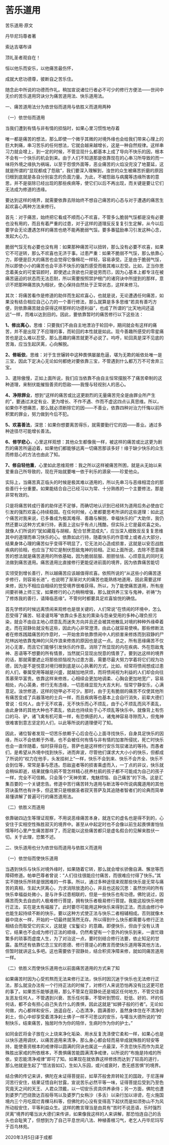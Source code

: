 # 苦乐道用

苦乐道用·原文

丹毕尼玛尊者著

索达吉堪布译

顶礼圣者观自在！

恒以他乐而安乐，以他痛苦最伤怀，

成就大悲功德尊，彼断自之苦乐住。

随念此中所说的功德而作礼。稍加宣说诸位行者必不可少的修行方便法——世间中无价的苦乐道用窍诀分为痛苦道用法、快乐道用法。

一、痛苦道用法分为依世俗而道用与依胜义而道用两种

（一）依世俗而道用

当我们遭到有情与非有情的损恼时，如果心里习惯性地存着

唯一都是痛苦的想法，那么即使一个微乎其微的对境外缘也会给我们带来心理上的巨大刺痛，串习苦乐的任何想法，它就会越来越增长，这是一种自然规律。这样串习力就会增上，到一定的时候，不管显现什么都基本上成了导向不快乐的因，根本不会有一个快乐的机会到来。由于人们不知道那是依靠现在的心串习所导致的而一味将外境之缘执为祸端，以至于怨恨外面等，恶业痛苦的火焰没完没了地蔓延，这就是所谓的“显现都成了怨敌”，我们要深入理解到，浊世的众生被痛苦折磨的原因归根到底就是各自分别妄念的负面力量。为此，不被怨敌与病魔等违缘所害的意思，并不是驱除已经出现的那些疾病等，使它们以后不再出现，而关键是要让它们无法成为修道的违缘。

要达到这样的境界，就需要依靠去除始终不想自己痛苦的心态与对于遭遇的痛苦生起欢喜心两种方法来修行。

首先：对于痛苦，始终把它看成不顺而心不欢喜，不管多么脆弱气馁都是没有必要也没有用的，而且有着严重的过患，对于这样的道理反反复复引生定解，从今以后要学会无论遭遇怎样的痛苦也绝不能再脆弱气馁。要多番猛励串习引发这种心念，发起大心力。

脆弱气馁无有必要也没有用：如果那种痛苦可以扭转，那么没有必要不欢喜，如果它不可逆转，那么不欢喜也无济于事。过患严重：如果不脆弱不气馁，那么依靠心力，即便是巨大的痛苦也会觉得它像棉花一样轻，容易承受。正是由于脆弱气馁，所以即使小小的痛苦也会平添不快乐的强烈感受而极其难以忍受。比如，正当你思念着美女的可爱容颜时，即使遮止贪欲也只是徒劳而已，因为心基本上都专注在被痛苦逼迫的状态而无法忍耐，所以需要按照禁护根门的诸窍诀中所提到的那样，意识不把那种痛苦执为相状，使心保持自然处于正常状态，这样来修习。

其次：将痛苦看作是修道的助伴而生起欢喜心，也就是说，无论遭遇任何痛苦，如果没有结合相应自己心力的一个善行修法，那么就算是多多思维“若具有善巧方便，则依靠痛苦就会获得这样那样的功德利益”，也成了所谓的“比天地间还遥远”一样，而难以达到目的。因此，要依靠暂时的痛苦修行以下这些法：

**1、修出离心**，思维：只要我们不由自主地漂泊于轮回中，期间就会有这样的痛苦，并不是出现了不应理的事，而轮回的本性就是如此。现今善趣所感受的零星痛苦也是这么难以忍受，那么恶趣的痛苦就更不必说了。呜呼，轮回真是深不见底的苦海，应当生起厌离，心向解脱。

**2、修皈依**，思维：对于生世辗转中这种畏惧屡屡危逼，堪为无欺的皈依处唯一是三宝，因此下定决心无论如何都绝对要依靠三宝，不管遇到什么都万万不可舍弃三宝。

3、遣除傲慢，正如上面所说，我们应当依靠不由自主恒常摆脱不了痛苦牵制的这种道理，来制伏能摧毁善资的怨敌——我慢与轻视别人的恶心。

**4、净除罪业**，想到“这样的痛苦或比这更剧烈的无量痛苦完全是由罪业所产生的”，要通过决定有业、更为增长、不作不遇、作而不虚这四点认真思维。所以，如果你不想痛苦，那么就必须断除它的因——不善业，依靠四种对治力忏悔以前所积累的罪业，努力做到今后不犯。

**5、欢喜善法**，深思：如果你想要离苦得乐，就需要勤行它的因——善业。通过多种途径尽可能增长善法。

**6、修学悲心**，心里这样观想：其他众生都像我一样，被这样的痛苦或比这更为剧烈的痛苦所逼迫着，如果他们都能够远离一切痛苦那该多好！缘于缺少快乐的众生而修慈心的方法也由此了知。

**7、修自轻他重**，心里如此思维观修：我之所以这样被痛苦所困，就是从无始以来爱重自己所导致的，现在开始就要唯一依于利乐的源泉——珍爱他众。

实际上，当痛苦真正临头的时候是极其难以道用的，所以先串习与恶缘相混合的那些善行十分重要。如果能结合自己已经习以为常、十分熟练的一个主要修法，那是非常有效的。

只是将痛苦转成行善的助伴还不足够，而确切地认识到已经转为道用后务必使由它引发的强烈欢喜心持续稳固。在任何时候，心里都要思考所讲的这些道理：如此这个痛苦对我来说，已多番成为极其难得、善趣与解脱、幸福快乐的广大助伴，我仍然还要以这种方式来行持，表面上这似乎有点儿残酷，但实际上它是最欢喜之处。就像人们所说的“犹如藏蔻与胡椒，配合甘蔗混成丸”，应当深入细致反反复复思维其中的道理而串习快乐的心。依靠如此行持，随着快乐的作意增上或者占大部分，结果身体心理的痛苦似乎变得不明显了，它无法对心造成损害，这就是以安忍战胜疾病的验相，也应当了知它是制伏怨敌鬼神的验相。正如上面所说，去除不愿意痛苦的想法就是痛苦道用的所依基础，因为脆弱屈服、胆胆怯怯、心烦意乱的同时无法做到痛苦道用。痛苦道用比直接修行更能促进前面的境界，因为依靠痛苦能切

实领受到增长善行，所以越痛苦应该越值得欢喜。依照所说的“从这些小的痛苦逐步修行，则容易长进”，也说明了渐渐对大的痛苦也能熟练地道用，因此需要这样来修，因为不相应自相续的觉受境界很难获得。所以，为了能使痛苦道用，所有座间要祈祷上师三宝，如果修行的心力稍稍增强，那么就供养三宝与鬼神，祈祷“为了修炼我的善行，请降临恶缘”。不管何时都要具足欢喜愉悦的确信。

首先学修的时候远离愦闹来观修也是很关键的，人们常说“在愦闹的环境中，怎么忍受得了痛苦、轻凌谩骂等”依靠众多恶友的熏染与怨亲受用的多种心理负担污染，就会不由自主地心烦意乱而迷失方向并且还会被其他散乱对境的种种外缘牵着走。而在寂静处就没有这些，因此内心非常澄清，由此心就容易使唤。那些修断法者在修炼践踏痛苦的作意时，一开始舍弃依靠愦闹中人的损害来修炼而到寂静的尸陀林凶地依靠鬼神的兴风作浪来修炼的原因也是这一点。总之，所有恶缘痛苦不仅对心无害，而且它们能够引发快乐的作意。消除了所显现的内在疾病、外在怨敌鬼神、恶语等不想要的所有情景，当然就只显现出悦意的情景了。要到达这样的境界的话，那就需要遮止将那些损恼视为过患方面，需要尽最大努力学着将它们视为功德，因为是不是悦意对境归根到底是以心执著的方式，比如，经常将愦闹想成过患的人们，眷属受用等越是兴盛，就越加地厌烦，而将愦闹视为利益的人们却会向往羡慕荣华富贵。依靠这样来修炼，心相续会更加地调柔、心胸会更加地宽广，容易相处，内心英勇，修行无有违缘，一切恶缘显现为大吉大利，恒常宁静安乐，心满意足。浊世修道，这样的铠甲必不可少。那时，由于无有脆弱的痛苦不仅使其他所有痛苦变成了兵器落地的士兵一样，而且疾病等也基本上会自行消失，前辈大德们曾说：任何人，由于无不欢喜，无不快乐而心不烦乱，由于心不烦乱而风不紊乱，由此身体的其他大种也不紊乱，依此也持续处于心不烦乱等快乐中。就像背上有伤口的马、驴，诸飞禽有机可乘一样，有恐惧感的人，诸鬼神容易寻隙而入，但鬼神很难害到意志坚定的人们，以此等所说的道理便可了知。

因此，诸位智者发现一切苦乐依赖于心后会在心上面寻找快乐，自身具足快乐的因缘，所以不会依赖于外境，也不会被任何有情与非有情的加害所侵扰，死亡时快乐也会一直伴随着，恒时获得自在。菩萨也是这样修行安乐驾驭诸法的等持。而愚者们，是希望从外境中找到快乐，进而奔波，尽管他们谋求大大小小的快乐，但都成了所说的“权力在他手，头发挂树上”一样，快乐不会到来、快乐不会齐全、快乐不会到位等，常常是事与愿违。怨敌盗者等的损害乘虚而入，一丁点的非议，快乐就会稍纵即逝，结果就像乌鸦不管怎样精心抚养杜鹃的孩子都不可能成为自己的孩子一样，完全不可信赖。只会落个“天神劳累，鬼魅烦恼、自己痛苦”的下场。这是汇集百要的一个关键忠告。修道中苦行痛苦转为道用与断法等中所说病魔道用的其他窍诀虽然也有许多，但这里只是根据圣者寂天菩萨及其追随者智者们的论典而简单易懂讲解了普遍可行的痛苦道用法。

（二）依胜义而道用

依靠破四边生等理证观察，不用说恶缘痛苦本身，就连它的虚名也是得不到的，心安住于实相空性殊胜寂灭的境界中。甚至从中起定时也不会像以前生起畏惧害怕怯懦等时心里产生痛苦那样了，而足能以这些痛苦都只是虚名假合的见解来胜伏一切。关于此理，恐繁不述。

二、快乐道用也分为依世俗而道用与依胜义而道用

（一）依世俗而使快乐道用

当遇到快乐与快乐对境外缘时，如果随着它转，那么就会增长骄傲自满、懈怠等而障碍修道。帕单巴尊者曾说：“人们往往很能应付痛苦，而很难应付得了快乐。”其实不随快乐所转是很困难的一件事。所以，通过多种途径来观那些快乐是无常与痛苦的真相，生起大厌离心，力求消除放逸的心，并且也这般沉思：虽然世间的所有快乐幸福益处微小，是与许多过患相联的，但是一些快乐也有功德。佛陀说过，因痛苦而失去自由的人极难修行菩提，拥有快乐者极易修行菩提。我能这般快乐地修行正法，实在是太有福报了。此时要尽可能用这种快乐来得到正法，而且由修行中也能生起持续不断的快乐，要以这种方式使正法与快乐二者相辅相成。否则就像木器中烧水一样，开始的一切最终就荡然无存。所以得到什么快乐都需要与修行正法相结合而取受它的实义，这就是《宝鬘论》的意趣。即便快乐，但由于没有认清它，结果也不会成为修行正法的顺缘，仍然希望有一个意外的快乐到来，一直忙碌繁多的琐事而虚度人生，为了对治这一点，要时刻结合修行法要，依止知足的甘露。虽然还有依靠忆念三宝的恩德、修行菩提心的教言而使快乐道用等其他方法，但暂时就讲这么多吧。这也需要依于寂静处，结合积资净障来修，就如同痛苦道用一样。

（二）依胜义而使快乐道用也以前面痛苦道用的方式来了知

如果痛苦时因为心受煎熬而无法来修行正法，快乐时因沉迷于快乐也无法修行正法，那么就没办法有一个行持正法的时候了，对修行人来说恐怕再没有比这更可悲的事了。如果苦乐能够道用，那么不管呆在寂静处还是城区任何地方，不管交往善友恶友任何人，不管遇到兴衰、苦乐任何事，不管听到赞叹、贬低、好的、坏的任何话，都不会有担心自己失去什么的畏惧，因此这就是“如狮子般的行者”。无论如何做，内心都祥和安乐，逍遥自在，心态清净，圆满善妙，虽然身体住在不清净的刹土，但心中却享受着清净刹土佛子一样不可思议的安乐，与噶当大德所说的“控制快乐，结束痛苦，独居时作为你的陪伴，生病时作为你的护士。”

如同金匠将金子放在火上烧来净化垢染、用水反复洗涤使它柔和一样，如果心也是以快乐道用调伏，以痛苦道用来清净，那么身心都会轻而易举成就殊胜的轻安等持，能使善资根本的戒律得以圆满的窍诀也属这一点最深，不贪恋快乐而作为具足殊胜出家戒的所依根本，不畏惧痛苦能圆满清净戒律，以所说的“布施是持戒的所依，安忍能清净戒律”即可了知。如果现在就依靠这样修炼而达到了较高的道行，那么他就是生起了“悟法皆如幻，生如入乐园，或兴或衰时，悉无惑苦惧”的境界。

结合佛的传记来讲，佛陀在未证得菩提前，如草芥般舍弃转轮王的国政，于尼莲禅河苦行安住，结果证悟自利甘露，宣说苦乐必然平等一味，证得菩提后受到乃至色究竟天之间的天王、人君众顶戴，以一切安乐资具供养承侍；另一方面，佛陀也遭到婆罗门巴绕敦达百般辱骂以及婆罗门女栴沙（多舌）以染行加以诽谤，在火施国境内三个月吃腐烂青稞马料等，但佛陀的心没有变得高下起伏而是如须弥山不为风所动般安住，平等利益众生。这样的教言理当是由具有“苦时不说恶语，乐时强烈厌离”境界的噶当派大德们来传讲，如果像我这样的人来讲解，那恐怕连自己的舌头也会耻笑了，但想到为了自己平息世间八法、种植善根习气，老乞人丹毕尼玛写于百鸟林苑。

2020年3月5日译于成都


